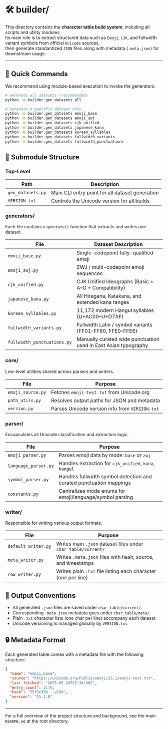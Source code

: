 # 🛠 builder/

This directory contains the **character table build system**, including all scripts and utility modules.  
Its main role is to extract structured data such as `Emoji`, `CJK`, and fullwidth variant symbols from official `Unicode` sources,  
then generate standardized `JSON` files along with metadata (`.meta.json`) for downstream usage.

---

## 🚀 Quick Commands

We recommend using module-based execution to invoke the generators:

```bash
# Generate all datasets (recommended)
python -m builder.gen_datasets all

# Generate a specific dataset only
python -m builder.gen_datasets emoji_base
python -m builder.gen_datasets emoji_zwj
python -m builder.gen_datasets cjk_unified
python -m builder.gen_datasets japanese_kana
python -m builder.gen_datasets korean_syllables
python -m builder.gen_datasets fullwidth_variants
python -m builder.gen_datasets fullwidth_punctuations
```

## 📁 Submodule Structure

### Top-Level

| Path              | Description                                     |
| ----------------- | ----------------------------------------------- |
| `gen_datasets.py` | Main CLI entry point for all dataset generation |
| `VERSION.txt`     | Controls the Unicode version for all builds     |

### generators/

Each file contains a `generate()` function that extracts and writes one dataset.

| File                        | Dataset Description                                             |
| --------------------------- | --------------------------------------------------------------- |
| `emoji_base.py`             | Single-codepoint fully-qualified emoji                          |
| `emoji_zwj.py`              | ZWJ / multi-codepoint emoji sequences                           |
| `cjk_unified.py`            | CJK Unified Ideographs (Basic + A–G + Compatibility)            |
| `japanese_kana.py`          | All Hiragana, Katakana, and extended kana ranges                |
| `korean_syllables.py`       | 11,172 modern Hangul syllables (U+AC00–U+D7AF)                  |
| `fullwidth_variants.py`     | Fullwidth Latin / symbol variants (FF01–FF60, FFE0–FFE6)        |
| `fullwidth_punctuations.py` | Manually curated wide punctuation used in East Asian typography |

### core/

Low-level utilities shared across parsers and writers.

| File              | Purpose                                        |
| ----------------- | ---------------------------------------------- |
| `emoji_source.py` | Fetches `emoji-test.txt` from Unicode.org      |
| `path_utils.py`   | Resolves output paths for JSON and metadata    |
| `version.py`      | Parses Unicode version info from `VERSION.txt` |

### parser/

Encapsulates all Unicode classification and extraction logic.

| File                 | Purpose                                                             |
| -------------------- | ------------------------------------------------------------------- |
| `emoji_parser.py`    | Parses emoji data by mode: `base` or `zwj`                          |
| `language_parser.py` | Handles extraction for `cjk_unified`, `kana`, `hangul`              |
| `symbol_parser.py`   | Handles fullwidth symbol detection and curated punctuation mappings |
| `constants.py`       | Centralizes mode enums for emoji/language/symbol parsing            |

### writer/

Responsible for writing various output formats.

| File                | Purpose                                                        |
|---------------------| -------------------------------------------------------------- |
| `default_writer.py` | Writes main `.json` dataset files under `char_table/current/`  |
| `meta_writer.py`    | Writes `.meta.json` files with hash, source, and timestamps    |
| `row_writer.py`     | Writes plain `.txt` file listing each character (one per line) |

## 🧱 Output Conventions

- All generated `.json` files are saved under `char_table/current/`. 
- Corresponding `.meta.json` metadata goes under `char_table/meta/`. 
- Plain `.txt` character lists (one char per line) accompany each dataset. 
- Unicode versioning is managed globally by `VERSION.txt`.

## 🔒 Metadata Format

Each generated table comes with a metadata file with the following structure:

```json
{
  "name": "emoji_base",
  "source": "https://unicode.org/Public/emoji/15.1/emoji-test.txt",
  "last_fetched": "2025-05-24T12:34:56Z",
  "entry_count": 1170,
  "hash": "75f9e35b...a150",
  "version": "15.1.0"
}
```

---

For a full overview of the project structure and background, see the main `README.md` at the root directory.
